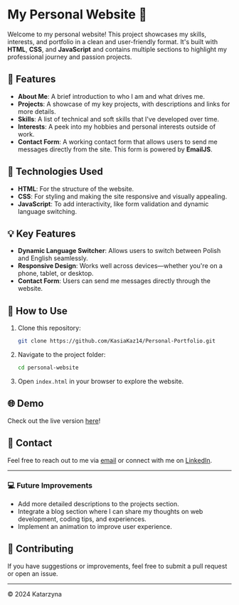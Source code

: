 # My Personal Website 🚀

Welcome to my personal website! This project showcases my skills, interests, and portfolio in a clean and user-friendly format. It's built with **HTML**, **CSS**, and **JavaScript** and contains multiple sections to highlight my professional journey and passion projects.

## 🌟 Features

- **About Me**: A brief introduction to who I am and what drives me.
- **Projects**: A showcase of my key projects, with descriptions and links for more details.
- **Skills**: A list of technical and soft skills that I've developed over time.
- **Interests**: A peek into my hobbies and personal interests outside of work.
- **Contact Form**: A working contact form that allows users to send me messages directly from the site. This form is powered by **EmailJS**.

## 🎨 Technologies Used

- **HTML**: For the structure of the website.
- **CSS**: For styling and making the site responsive and visually appealing.
- **JavaScript**: To add interactivity, like form validation and dynamic language switching.

## 💡 Key Features

- **Dynamic Language Switcher**: Allows users to switch between Polish and English seamlessly.
- **Responsive Design**: Works well across devices—whether you're on a phone, tablet, or desktop.
- **Contact Form**: Users can send me messages directly through the website.

## 🚀 How to Use

1. Clone this repository:

   ```bash
   git clone https://github.com/KasiaKaz14/Personal-Portfolio.git

   ```

2. Navigate to the project folder:
   ```bash
   cd personal-website
   ```
3. Open `index.html` in your browser to explore the website.

## 🌐 Demo

Check out the live version [here](kasiakaz14.github.io/Personal-Portfolio/)!

## 📧 Contact

Feel free to reach out to me via [email](mailto:kasiakazmierczak99@gmail.com) or connect with me on [LinkedIn](www.linkedin.com/in/katarzyna-kazmierczak-a9b63b294).

---

### 💻 Future Improvements

- Add more detailed descriptions to the projects section.
- Integrate a blog section where I can share my thoughts on web development, coding tips, and experiences.
- Implement an animation to improve user experience.

## 🙌 Contributing

If you have suggestions or improvements, feel free to submit a pull request or open an issue.

---

© 2024 Katarzyna
